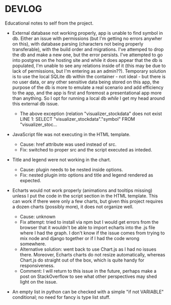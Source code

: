 # DEVLOG
Educational notes to self from the project.

* External database not working properly, app is unable to find symbol in db. Either an issue with permissions (but I'm getting no errors anywher on this), with database parsing (characters not being properly transferable), with the build order and migrations. I've attemped to drop the db and make a new one, but the error persists. I've attempted to go into postgres on the hosting site and while it does appear that the db is populated, I'm unable to see any relations inside of it (this may be due to lack of permissions, but I'm entering as an admin??). Temporary solution is to use the local SQLite db within the container - not ideal - but there is no user data, or any other sensitive data being stored on this app, the purpose of the db is more to emulate a real scenario and add efficiency to the app, and the app is first and foremost a presentational app more than anything. So I opt for running a local db _while_ I get my head around this external db issue. 

    - The above exception (relation "visualizer_stockdata" does not exist
    LINE 1: SELECT "visualizer_stockdata"."symbol" FROM "visualizer_stoc...

* JavaScript file was not executing in the HTML template.
    - Cause: href attribute was used instead of src.
    - Fix: switched to proper src and the script executed as inteded.

* Title and legend were not working in the chart.
    - Cause: plugin needs to be nested inside options.
    - Fix: nested plugin into options and title and legend rendered as expected.

* Echarts would not work properly (animations and tooltips missing) unless I put the code in the script section in the HTML template. This can work if there were only a few charts, but given this project requires a dozen charts (possibly more), it does not organize well. 
    - Cause: unknown
    - Fix attempt: tried to install via npm but I would get errors from the browser that it wouldn't be able to import echarts into the .js file where I had the graph. I don't know if the issue comes from trying to mix node and django together or if I had the code wrong somewhere. 
    - Alternative solution: went back to use Chart.js as I had no issues there. Moreover, Echarts charts do not resize automatically, whereas Chart.js do straight out of the box, which is quite handy for responsiveness. 
    - Comment: I will return to this issue in the future, perhaps make a post on StackOverflow to see what other perspectives may shed light on the issue. 

* An empty list in python can be checked with a simple "if not VARIABLE" conditional; no need for fancy is type list stuff.